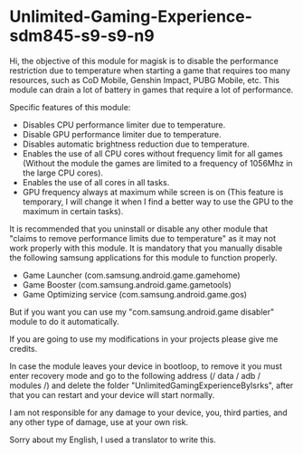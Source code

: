 # Unlimited-Gaming-Experience-sdm845-s9-s9-n9
Hi, the objective of this module for magisk is to disable the performance restriction due to temperature when starting a game that requires too many resources, such as CoD Mobile, Genshin Impact, PUBG Mobile, etc.
This module can drain a lot of battery in games that require a lot of performance.

Specific features of this module:

 - Disables CPU performance limiter due to temperature.
 - Disable GPU performance limiter due to temperature.
 - Disables automatic brightness reduction due to temperature.
 - Enables the use of all CPU cores without frequency limit for all games (Without the module the games are limited to a frequency of 1056Mhz in the large CPU cores).
 - Enables the use of all cores in all tasks.
 - GPU frequency always at maximum while screen is on (This feature is temporary, I will change it when I find a better way to use the GPU to the maximum in certain tasks).

It is recommended that you uninstall or disable any other module that "claims to remove performance limits due to temperature" as it may not work properly with this module.
It is mandatory that you manually disable the following samsung applications for this module to function properly.

 - Game Launcher (com.samsung.android.game.gamehome)
 - Game Booster (com.samsung.android.game.gametools)
 - Game Optimizing service (com.samsung.android.game.gos)

But if you want you can use my "com.samsung.android.game disabler" module to do it automatically.


If you are going to use my modifications in your projects please give me credits.

In case the module leaves your device in bootloop, to remove it you must enter recovery mode and go to the following address (/ data / adb / modules /) and delete the folder "UnlimitedGamingExperienceByIsrks", after that you can restart and your device will start normally.

I am not responsible for any damage to your device, you, third parties, and any other type of damage, use at your own risk.

Sorry about my English, I used a translator to write this.
